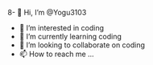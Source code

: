8- 👋 Hi, I’m @Yogu3103
- 👀 I’m interested in coding
- 🌱 I’m currently learning coding
- 💞️ I’m looking to collaborate on coding
- 📫 How to reach me ...
<!---
Yogu3103/Yogu3103 is a ✨ special ✨ repository because its `README.md` (this file) appears on your GitHub profile.
You can click the Preview link to take a look at your changes.
--->
